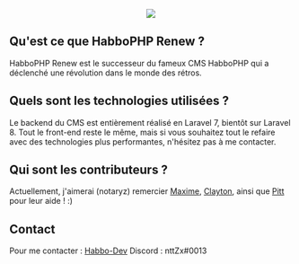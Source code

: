 <p align="center">
  <img src="https://habbo-dev.fr/uploads/monthly_2020_07/801466587_logo(1).png.3d2baa36a7e253e874891c52e464d83e.png" />
</p>

## Qu'est ce que HabboPHP Renew ?   
HabboPHP Renew est le successeur du fameux CMS HabboPHP qui a déclenché une révolution dans le monde des rétros.

## Quels sont les technologies utilisées ?
Le backend du CMS est entièrement réalisé en Laravel 7, bientôt sur Laravel 8. Tout le front-end reste le même, mais si vous souhaitez tout le refaire avec des technologies plus performantes, n'hésitez pas à me contacter.

## Qui sont les contributeurs ?
Actuellement, j'aimerai (notaryz) remercier [Maxime](https://github.com/maximehery), [Clayton](https://github.com/absolutezeroo), ainsi que [Pitt](https://github.com/Pi-Bouf)
pour leur aide ! :)

## Contact
Pour me contacter : [Habbo-Dev](https://habbo-dev.fr/membre/6595-notaryz/)
                    Discord : nttZx#0013
